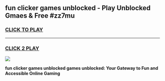
## fun clicker games unblocked - Play Unblocked Gmaes & Free #zz7mu
<h3>
<a href="https://premium.freeplayer.one?title=fun_clicker_games_unblocked&ref=01M">CLICK TO PLAY</a></h3>
<hr>

<h3>
<a href="https://premium.freeplayer.one?title=fun_clicker_games_unblocked&ref=01M">CLICK 2 PLAY</a>
  
</h3>

<a href="https://premium.freeplayer.one?title=fun_clicker_games_unblocked&ref=01M"><img src="https://clearcache.store/games.png"></a>


**fun clicker games unblocked games unblocked: Your Gateway to Fun and Accessible Online Gaming**
